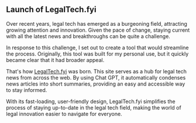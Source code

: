 ## Launch of LegalTech.fyi

Over recent years, legal tech has emerged as a burgeoning field, attracting growing attention and innovation. Given the pace of change, staying current with all the latest news and breakthroughs can be quite a challenge.

In response to this challenge, I set out to create a tool that would streamline the process. Originally, this tool was built for my personal use, but it quickly became clear that it had broader appeal.

That's how <a href="https://legaltech.fyi">LegalTech.fyi</a> was born. This site serves as a hub for legal tech news from across the web. By using Chat GPT, it automatically condenses news articles into short summaries, providing an easy and accessible way to stay informed.

With its fast-loading, user-friendly design, LegalTech.fyi simplifies the process of staying up-to-date in the legal tech field, making the world of legal innovation easier to navigate for everyone.

